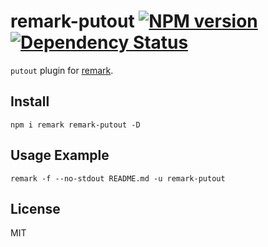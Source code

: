 # remark-putout [![NPM version][NPMIMGURL]][NPMURL] [![Dependency Status][DependencyStatusIMGURL]][DependencyStatusURL]

[NPMIMGURL]:                https://img.shields.io/npm/v/remark-putout.svg?style=flat&longCache=true
[NPMURL]:                   https://npmjs.org/package/remark-putout"npm"

[DependencyStatusURL]:      https://david-dm.org/coderaiser/putout?path=packages/remark-putout
[DependencyStatusIMGURL]:   https://david-dm.org/coderaiser/putout.svg?path=packages/remark-putout

`putout` plugin for [remark](https://github.com/remarkjs/remark).

## Install

```
npm i remark remark-putout -D
```

## Usage Example

```
remark -f --no-stdout README.md -u remark-putout
```

## License

MIT

